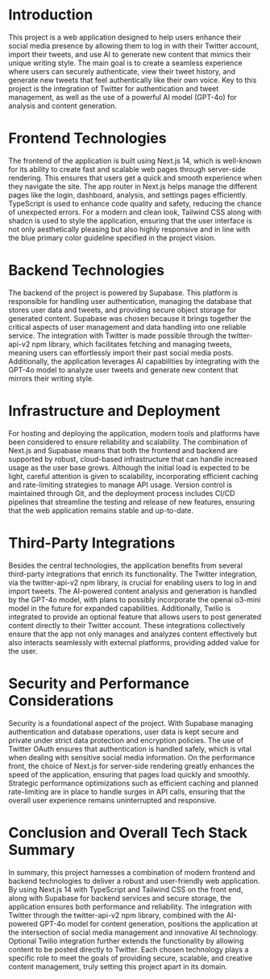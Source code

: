 # Introduction

This project is a web application designed to help users enhance their social media presence by allowing them to log in with their Twitter account, import their tweets, and use AI to generate new content that mimics their unique writing style. The main goal is to create a seamless experience where users can securely authenticate, view their tweet history, and generate new tweets that feel authentically like their own voice. Key to this project is the integration of Twitter for authentication and tweet management, as well as the use of a powerful AI model (GPT-4o) for analysis and content generation.

# Frontend Technologies

The frontend of the application is built using Next.js 14, which is well-known for its ability to create fast and scalable web pages through server-side rendering. This ensures that users get a quick and smooth experience when they navigate the site. The app router in Next.js helps manage the different pages like the login, dashboard, analysis, and settings pages efficiently. TypeScript is used to enhance code quality and safety, reducing the chance of unexpected errors. For a modern and clean look, Tailwind CSS along with shadcn is used to style the application, ensuring that the user interface is not only aesthetically pleasing but also highly responsive and in line with the blue primary color guideline specified in the project vision.

# Backend Technologies

The backend of the project is powered by Supabase. This platform is responsible for handling user authentication, managing the database that stores user data and tweets, and providing secure object storage for generated content. Supabase was chosen because it brings together the critical aspects of user management and data handling into one reliable service. The integration with Twitter is made possible through the twitter-api-v2 npm library, which facilitates fetching and managing tweets, meaning users can effortlessly import their past social media posts. Additionally, the application leverages AI capabilities by integrating with the GPT-4o model to analyze user tweets and generate new content that mirrors their writing style.

# Infrastructure and Deployment

For hosting and deploying the application, modern tools and platforms have been considered to ensure reliability and scalability. The combination of Next.js and Supabase means that both the frontend and backend are supported by robust, cloud-based infrastructure that can handle increased usage as the user base grows. Although the initial load is expected to be light, careful attention is given to scalability, incorporating efficient caching and rate-limiting strategies to manage API usage. Version control is maintained through Git, and the deployment process includes CI/CD pipelines that streamline the testing and release of new features, ensuring that the web application remains stable and up-to-date.

# Third-Party Integrations

Besides the central technologies, the application benefits from several third-party integrations that enrich its functionality. The Twitter integration, via the twitter-api-v2 npm library, is crucial for enabling users to log in and import tweets. The AI-powered content analysis and generation is handled by the GPT-4o model, with plans to possibly incorporate the openai o3-mini model in the future for expanded capabilities. Additionally, Twilio is integrated to provide an optional feature that allows users to post generated content directly to their Twitter account. These integrations collectively ensure that the app not only manages and analyzes content effectively but also interacts seamlessly with external platforms, providing added value for the user.

# Security and Performance Considerations

Security is a foundational aspect of the project. With Supabase managing authentication and database operations, user data is kept secure and private under strict data protection and encryption policies. The use of Twitter OAuth ensures that authentication is handled safely, which is vital when dealing with sensitive social media information. On the performance front, the choice of Next.js for server-side rendering greatly enhances the speed of the application, ensuring that pages load quickly and smoothly. Strategic performance optimizations such as efficient caching and planned rate-limiting are in place to handle surges in API calls, ensuring that the overall user experience remains uninterrupted and responsive.

# Conclusion and Overall Tech Stack Summary

In summary, this project harnesses a combination of modern frontend and backend technologies to deliver a robust and user-friendly web application. By using Next.js 14 with TypeScript and Tailwind CSS on the front end, along with Supabase for backend services and secure storage, the application ensures both performance and reliability. The integration with Twitter through the twitter-api-v2 npm library, combined with the AI-powered GPT-4o model for content generation, positions the application at the intersection of social media management and innovative AI technology. Optional Twilio integration further extends the functionality by allowing content to be posted directly to Twitter. Each chosen technology plays a specific role to meet the goals of providing secure, scalable, and creative content management, truly setting this project apart in its domain.